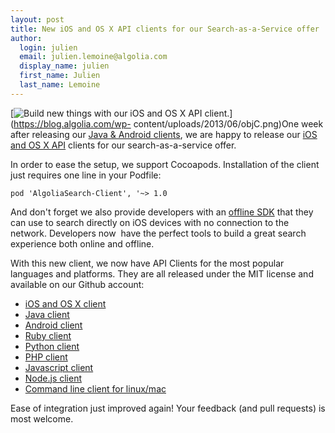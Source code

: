 ```yaml
---
layout: post
title: New iOS and OS X API clients for our Search-as-a-Service offer
author:
  login: julien
  email: julien.lemoine@algolia.com
  display_name: julien
  first_name: Julien
  last_name: Lemoine
---
```


[![Build new things with our iOS and OS X API
client.][1]](https://blog.algolia.com/wp-
content/uploads/2013/06/objC.png)One week after releasing our [Java & Android
clients][2], we are happy to release our [iOS and
OS X API][3] clients for
our search-as-a-service offer.

In order to ease the setup, we support Cocoapods. Installation of the client
just requires one line in your Podfile:

`pod 'AlgoliaSearch-Client', '~> 1.0`

And don't forget we also provide developers with an [offline
SDK][4] that they can use to search directly on
iOS devices with no connection to the network. Developers now  have the
perfect tools to build a great search experience both online and offline.

With this new client, we now have API Clients for the most popular languages
and platforms. They are all released under the MIT license and available on
our Github account:

  * [iOS and OS X client][5]
  * [Java client][6]
  * [Android client][7]
  * [Ruby client][8]
  * [Python client][9]
  * [PHP client][10]
  * [Javascript client][11]
  * [Node.js client][12]
  * [Command line client for linux/mac][13]

Ease of integration just improved again! Your feedback (and pull requests) is
most welcome.


[1]: /assets/objC.png
[2]: http://blog.algolia.com/discover-our-new-java-android-search-as-a-service-api-clients-at-droidcon-paris/
[3]: https://github.com/algolia/algoliasearch-client-objc
[4]: http://www.algolia.com/doc/ios/
[5]: https://github.com/algolia/algoliasearch-client-objc
[6]: https://github.com/algolia/algoliasearch-client-java
[7]: https://github.com/algolia/algoliasearch-client-android
[8]: https://github.com/algolia/algoliasearch-client-ruby
[9]: https://github.com/algolia/algoliasearch-client-python
[10]: https://github.com/algolia/algoliasearch-client-php
[11]: https://github.com/algolia/algoliasearch-client-js
[12]: https://github.com/algolia/algoliasearch-client-node
[13]: https://github.com/algolia/algoliasearch-client-cmd
